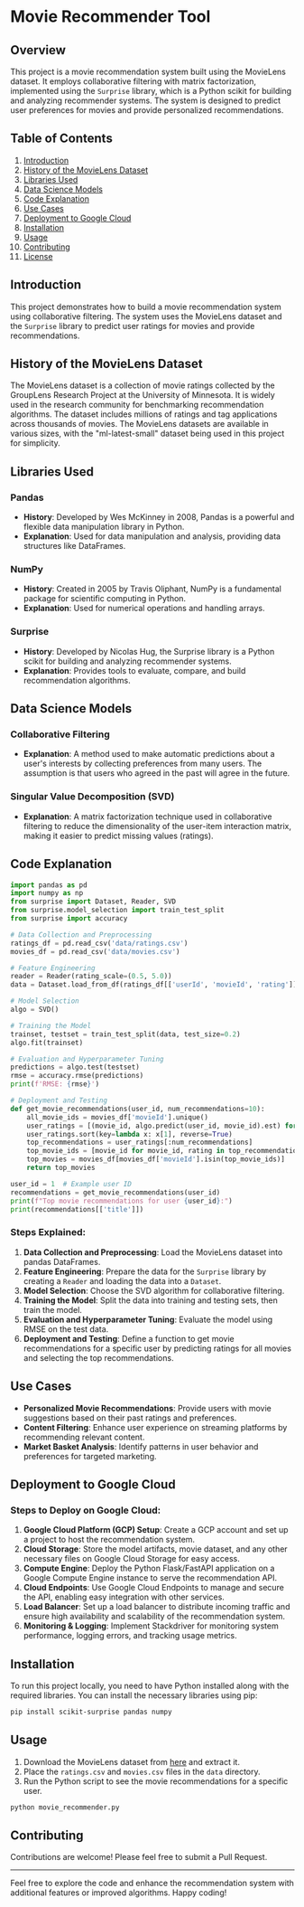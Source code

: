  # Movie Recommender Tool

## Overview

This project is a movie recommendation system built using the MovieLens dataset. It employs collaborative filtering with matrix factorization, implemented using the `Surprise` library, which is a Python scikit for building and analyzing recommender systems. The system is designed to predict user preferences for movies and provide personalized recommendations.

## Table of Contents

1. [Introduction](#introduction)
2. [History of the MovieLens Dataset](#history-of-the-movielens-dataset)
3. [Libraries Used](#libraries-used)
4. [Data Science Models](#data-science-models)
5. [Code Explanation](#code-explanation)
6. [Use Cases](#use-cases)
7. [Deployment to Google Cloud](#deployment-to-google-cloud)
8. [Installation](#installation)
9. [Usage](#usage)
10. [Contributing](#contributing)
11. [License](#license)

## Introduction

This project demonstrates how to build a movie recommendation system using collaborative filtering. The system uses the MovieLens dataset and the `Surprise` library to predict user ratings for movies and provide recommendations.

## History of the MovieLens Dataset

The MovieLens dataset is a collection of movie ratings collected by the GroupLens Research Project at the University of Minnesota. It is widely used in the research community for benchmarking recommendation algorithms. The dataset includes millions of ratings and tag applications across thousands of movies. The MovieLens datasets are available in various sizes, with the "ml-latest-small" dataset being used in this project for simplicity.

## Libraries Used

### Pandas
- **History**: Developed by Wes McKinney in 2008, Pandas is a powerful and flexible data manipulation library in Python.
- **Explanation**: Used for data manipulation and analysis, providing data structures like DataFrames.

### NumPy
- **History**: Created in 2005 by Travis Oliphant, NumPy is a fundamental package for scientific computing in Python.
- **Explanation**: Used for numerical operations and handling arrays.

### Surprise
- **History**: Developed by Nicolas Hug, the Surprise library is a Python scikit for building and analyzing recommender systems.
- **Explanation**: Provides tools to evaluate, compare, and build recommendation algorithms.

## Data Science Models

### Collaborative Filtering
- **Explanation**: A method used to make automatic predictions about a user's interests by collecting preferences from many users. The assumption is that users who agreed in the past will agree in the future.

### Singular Value Decomposition (SVD)
- **Explanation**: A matrix factorization technique used in collaborative filtering to reduce the dimensionality of the user-item interaction matrix, making it easier to predict missing values (ratings).

## Code Explanation

```python
import pandas as pd
import numpy as np
from surprise import Dataset, Reader, SVD
from surprise.model_selection import train_test_split
from surprise import accuracy

# Data Collection and Preprocessing
ratings_df = pd.read_csv('data/ratings.csv')
movies_df = pd.read_csv('data/movies.csv')

# Feature Engineering
reader = Reader(rating_scale=(0.5, 5.0))
data = Dataset.load_from_df(ratings_df[['userId', 'movieId', 'rating']], reader)

# Model Selection
algo = SVD()

# Training the Model
trainset, testset = train_test_split(data, test_size=0.2)
algo.fit(trainset)

# Evaluation and Hyperparameter Tuning
predictions = algo.test(testset)
rmse = accuracy.rmse(predictions)
print(f'RMSE: {rmse}')

# Deployment and Testing
def get_movie_recommendations(user_id, num_recommendations=10):
    all_movie_ids = movies_df['movieId'].unique()
    user_ratings = [(movie_id, algo.predict(user_id, movie_id).est) for movie_id in all_movie_ids]
    user_ratings.sort(key=lambda x: x[1], reverse=True)
    top_recommendations = user_ratings[:num_recommendations]
    top_movie_ids = [movie_id for movie_id, rating in top_recommendations]
    top_movies = movies_df[movies_df['movieId'].isin(top_movie_ids)]
    return top_movies

user_id = 1  # Example user ID
recommendations = get_movie_recommendations(user_id)
print(f"Top movie recommendations for user {user_id}:")
print(recommendations[['title']])
```

### Steps Explained:
1. **Data Collection and Preprocessing**: Load the MovieLens dataset into pandas DataFrames.
2. **Feature Engineering**: Prepare the data for the `Surprise` library by creating a `Reader` and loading the data into a `Dataset`.
3. **Model Selection**: Choose the SVD algorithm for collaborative filtering.
4. **Training the Model**: Split the data into training and testing sets, then train the model.
5. **Evaluation and Hyperparameter Tuning**: Evaluate the model using RMSE on the test data.
6. **Deployment and Testing**: Define a function to get movie recommendations for a specific user by predicting ratings for all movies and selecting the top recommendations.

## Use Cases

- **Personalized Movie Recommendations**: Provide users with movie suggestions based on their past ratings and preferences.
- **Content Filtering**: Enhance user experience on streaming platforms by recommending relevant content.
- **Market Basket Analysis**: Identify patterns in user behavior and preferences for targeted marketing.

## Deployment to Google Cloud

### Steps to Deploy on Google Cloud:

1. **Google Cloud Platform (GCP) Setup**: Create a GCP account and set up a project to host the recommendation system.
2. **Cloud Storage**: Store the model artifacts, movie dataset, and any other necessary files on Google Cloud Storage for easy access.
3. **Compute Engine**: Deploy the Python Flask/FastAPI application on a Google Compute Engine instance to serve the recommendation API.
4. **Cloud Endpoints**: Use Google Cloud Endpoints to manage and secure the API, enabling easy integration with other services.
5. **Load Balancer**: Set up a load balancer to distribute incoming traffic and ensure high availability and scalability of the recommendation system.
6. **Monitoring & Logging**: Implement Stackdriver for monitoring system performance, logging errors, and tracking usage metrics.

## Installation

To run this project locally, you need to have Python installed along with the required libraries. You can install the necessary libraries using pip:

```bash
pip install scikit-surprise pandas numpy
```

## Usage

1. Download the MovieLens dataset from [here](https://grouplens.org/datasets/movielens/) and extract it.
2. Place the `ratings.csv` and `movies.csv` files in the `data` directory.
3. Run the Python script to see the movie recommendations for a specific user.

```bash
python movie_recommender.py
```

## Contributing

Contributions are welcome! Please feel free to submit a Pull Request.


---

Feel free to explore the code and enhance the recommendation system with additional features or improved algorithms. Happy coding! 